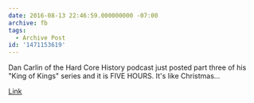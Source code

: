 ```yaml
---
date: 2016-08-13 22:46:59.000000000 -07:00
archive: fb
tags: 
  - Archive Post
id: '1471153619'
---
```


Dan Carlin of the Hard Core History podcast just posted part three of his "King of Kings" series and it is FIVE HOURS. It's like Christmas...

[Link](http://www.dancarlin.com/product/hardcore-history-58-kings-kings-iii/)
